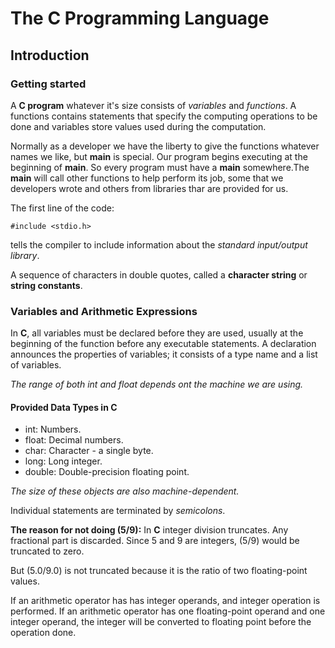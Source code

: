 # The C Programming Language

## Introduction

### Getting started

A **C program** whatever it's size consists of _variables_ and _functions_. A functions contains statements that specify the computing operations to be done and variables store values used during the computation.

Normally as a developer we have the liberty to give the functions whatever names we like, but **main** is special. Our program begins executing at the beginning of **main**. So every program must have a **main** somewhere.The **main** will call other functions to help perform its job, some that we developers wrote and others from libraries thar are provided for us.

The first line of the code:

`#include <stdio.h>`

tells the compiler to include information about the _standard input/output library_.

A sequence of characters in double quotes, called a **character string** or **string constants**.

### Variables and Arithmetic Expressions

In **C**, all variables must be declared before they are used, usually at the beginning of the function before any executable statements. A declaration announces the properties of variables; it consists of a type name and a list of variables.

_The range of both int and float depends ont the machine we are using._

#### Provided Data Types in C

- int: Numbers.
- float: Decimal numbers.
- char: Character - a single byte.
- long: Long integer.
- double: Double-precision floating point.

_The size of these objects are also machine-dependent._

Individual statements are terminated by _semicolons_.

**The reason for not doing (5/9):** In **C** integer division truncates. Any fractional part is discarded. Since 5 and 9 are integers, (5/9) would be truncated to zero.

But (5.0/9.0) is not truncated because it is the ratio of two floating-point values.

If an arithmetic operator has has integer operands, and integer operation is performed. If an arithmetic operator has one floating-point operand and one integer operand, the integer will be converted to floating point before the operation done.
